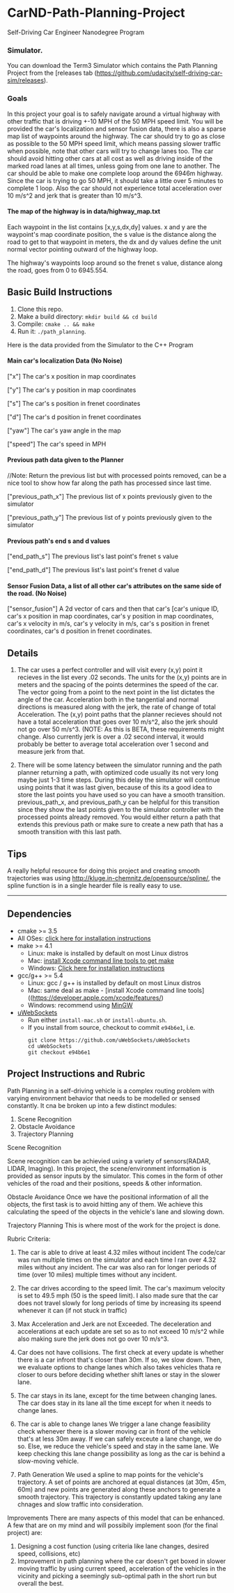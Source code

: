 # CarND-Path-Planning-Project
Self-Driving Car Engineer Nanodegree Program
   
### Simulator.
You can download the Term3 Simulator which contains the Path Planning Project from the [releases tab (https://github.com/udacity/self-driving-car-sim/releases).

### Goals
In this project your goal is to safely navigate around a virtual highway with other traffic that is driving +-10 MPH of the 50 MPH speed limit. You will be provided the car's localization and sensor fusion data, there is also a sparse map list of waypoints around the highway. The car should try to go as close as possible to the 50 MPH speed limit, which means passing slower traffic when possible, note that other cars will try to change lanes too. The car should avoid hitting other cars at all cost as well as driving inside of the marked road lanes at all times, unless going from one lane to another. The car should be able to make one complete loop around the 6946m highway. Since the car is trying to go 50 MPH, it should take a little over 5 minutes to complete 1 loop. Also the car should not experience total acceleration over 10 m/s^2 and jerk that is greater than 10 m/s^3.

#### The map of the highway is in data/highway_map.txt
Each waypoint in the list contains  [x,y,s,dx,dy] values. x and y are the waypoint's map coordinate position, the s value is the distance along the road to get to that waypoint in meters, the dx and dy values define the unit normal vector pointing outward of the highway loop.

The highway's waypoints loop around so the frenet s value, distance along the road, goes from 0 to 6945.554.

## Basic Build Instructions

1. Clone this repo.
2. Make a build directory: `mkdir build && cd build`
3. Compile: `cmake .. && make`
4. Run it: `./path_planning`.

Here is the data provided from the Simulator to the C++ Program

#### Main car's localization Data (No Noise)

["x"] The car's x position in map coordinates

["y"] The car's y position in map coordinates

["s"] The car's s position in frenet coordinates

["d"] The car's d position in frenet coordinates

["yaw"] The car's yaw angle in the map

["speed"] The car's speed in MPH

#### Previous path data given to the Planner

//Note: Return the previous list but with processed points removed, can be a nice tool to show how far along
the path has processed since last time. 

["previous_path_x"] The previous list of x points previously given to the simulator

["previous_path_y"] The previous list of y points previously given to the simulator

#### Previous path's end s and d values 

["end_path_s"] The previous list's last point's frenet s value

["end_path_d"] The previous list's last point's frenet d value

#### Sensor Fusion Data, a list of all other car's attributes on the same side of the road. (No Noise)

["sensor_fusion"] A 2d vector of cars and then that car's [car's unique ID, car's x position in map coordinates, car's y position in map coordinates, car's x velocity in m/s, car's y velocity in m/s, car's s position in frenet coordinates, car's d position in frenet coordinates. 

## Details

1. The car uses a perfect controller and will visit every (x,y) point it recieves in the list every .02 seconds. The units for the (x,y) points are in meters and the spacing of the points determines the speed of the car. The vector going from a point to the next point in the list dictates the angle of the car. Acceleration both in the tangential and normal directions is measured along with the jerk, the rate of change of total Acceleration. The (x,y) point paths that the planner recieves should not have a total acceleration that goes over 10 m/s^2, also the jerk should not go over 50 m/s^3. (NOTE: As this is BETA, these requirements might change. Also currently jerk is over a .02 second interval, it would probably be better to average total acceleration over 1 second and measure jerk from that.

2. There will be some latency between the simulator running and the path planner returning a path, with optimized code usually its not very long maybe just 1-3 time steps. During this delay the simulator will continue using points that it was last given, because of this its a good idea to store the last points you have used so you can have a smooth transition. previous_path_x, and previous_path_y can be helpful for this transition since they show the last points given to the simulator controller with the processed points already removed. You would either return a path that extends this previous path or make sure to create a new path that has a smooth transition with this last path.

## Tips

A really helpful resource for doing this project and creating smooth trajectories was using http://kluge.in-chemnitz.de/opensource/spline/, the spline function is in a single hearder file is really easy to use.

---

## Dependencies

* cmake >= 3.5
 * All OSes: [click here for installation instructions](https://cmake.org/install/)
* make >= 4.1
  * Linux: make is installed by default on most Linux distros
  * Mac: [install Xcode command line tools to get make](https://developer.apple.com/xcode/features/)
  * Windows: [Click here for installation instructions](http://gnuwin32.sourceforge.net/packages/make.htm)
* gcc/g++ >= 5.4
  * Linux: gcc / g++ is installed by default on most Linux distros
  * Mac: same deal as make - [install Xcode command line tools]((https://developer.apple.com/xcode/features/)
  * Windows: recommend using [MinGW](http://www.mingw.org/)
* [uWebSockets](https://github.com/uWebSockets/uWebSockets)
  * Run either `install-mac.sh` or `install-ubuntu.sh`.
  * If you install from source, checkout to commit `e94b6e1`, i.e.
    ```
    git clone https://github.com/uWebSockets/uWebSockets 
    cd uWebSockets
    git checkout e94b6e1
    ```

## Project Instructions and Rubric

Path Planning in a self-driving vehicle is a complex routing problem with varying environment behavior  that needs to be modelled or sensed constantly. It cna be broken up into a few distinct modules:

1. Scene Recognition
2. Obstacle Avoidance
3. Trajectory Planning

Scene Recognition

Scene recognition can be achievied using a variety of sensors(RADAR, LIDAR, Imaging). In this project, the scene/environment information is provided as sensor inputs by the simulator. This comes in the form of other vehicles of the road and their positions, speeds & other information.

Obstacle Avoidance
Once we have the positional information of all the objects, the first task is to avoid hitting any of them. We achieve this calculating the speed of the objects in the vehicle's lane and slowing down. 

Trajectory Planning
This is where most of the work for the project is done. 

Rubric Criteria:
1. The car is able to drive at least 4.32 miles without incident
The code/car was run multiple times on the simulator and each time I ran over 4.32 miles without any incident. The car was also ran for longer periods of time (over 10 miles) multiple times without any incident.

2. The car drives according to the speed limit.
The car's maximum velocity is set to 49.5 mph (50 is the speed limit). I also made sure that the car does not travel slowly for long periods of time by increasing its speend whenever it can (if not stuck in traffic)

3. Max Acceleration and Jerk are not Exceeded.
The deceleration and accelerations at each update are set so as to not exceed 10 m/s^2  while also making sure the jerk does not go over 10 m/s^3.

4. Car does not have collisions.
The first check at every update is whether there is a car infront that's closer than 30m. If so, we slow down. Then, we evaluate options to change lanes which also takes vehicles thata re closer to ours before deciding whether shift lanes or stay in the slower lane.

5. The car stays in its lane, except for the time between changing lanes.
The car does stay in its lane all the time except for when it needs to change lanes.

6. The car is able to change lanes
We trigger a lane change feasibility check whenever there is a slower moving car in front of the vehicle that's at less 30m away. If we can safely exceute a lane change, we do so. Else, we reduce the vehicle's speed and stay in the same lane. We keep checking this lane change possibility as long as the car is behind a slow-moving vehicle.

7. Path Generation
We used a spline to map points for the vehicle's trajectory. A set of points are anchored at equal distances (at 30m, 45m, 60m) and new points are generated along these anchors to generate a smooth trajectory. This trajectory is constantly updated taking any lane chnages and slow traffic into consideration.

Improvements
There are many aspects of this model that can be enhanced. A few that are on my mind and will possibily implement soon (for the final project) are:

1. Designing a cost function (using criteria like lane changes, desired speed, collisions, etc)
2. Improvement in path planning where the car doesn't get boxed in slower moving traffic by using current speed, acceleration of the vehicles in the vicinity and picking a seemingly sub-optimal path in the short run but overall the best.



